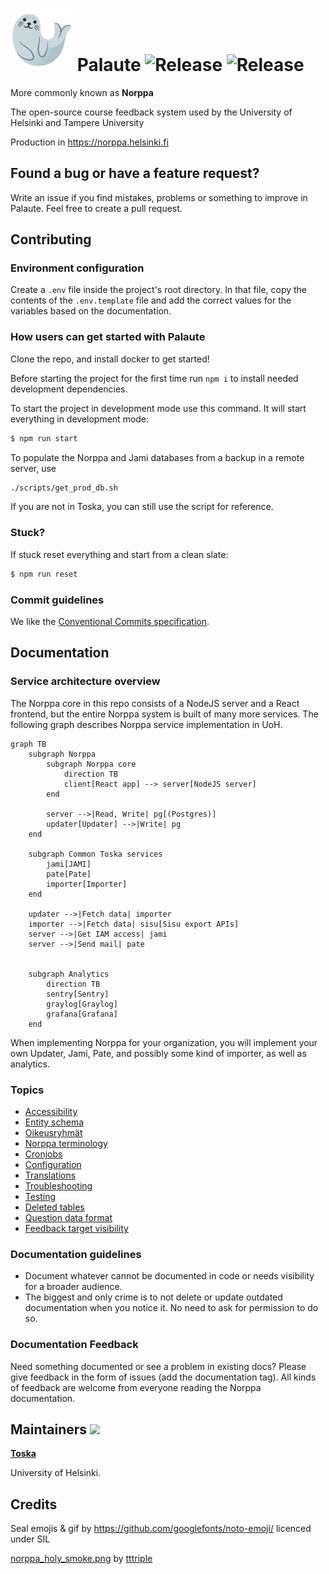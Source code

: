 # <img src=./public/seal.gif width=100px /> Palaute ![Release](https://github.com/UniversityOfHelsinkiCS/palaute/actions/workflows/production.yml/badge.svg) ![Release](https://github.com/UniversityOfHelsinkiCS/palaute/actions/workflows/staging.yml/badge.svg)

More commonly known as **Norppa**

The open-source course feedback system used by the University of Helsinki and Tampere University

Production in <https://norppa.helsinki.fi>

## Found a bug or have a feature request?

Write an issue if you find mistakes, problems or something to improve in Palaute.
Feel free to create a pull request.

## Contributing

### Environment configuration

Create a `.env` file inside the project's root directory. In that file, copy the contents of the `.env.template` file and add the correct values for the variables based on the documentation.

### How users can get started with Palaute

Clone the repo, and install docker to get started!

Before starting the project for the first time run `npm i` to install needed development dependencies.

To start the project in development mode use this command. It will start everything in development mode:

```bash
$ npm run start
```

To populate the Norppa and Jami databases from a backup in a remote server, use

```bash
./scripts/get_prod_db.sh
```

If you are not in Toska, you can still use the script for reference.

### Stuck?

If stuck reset everything and start from a clean slate:

```bash
$ npm run reset
```

### Commit guidelines

We like the [Conventional Commits specification](https://www.conventionalcommits.org/en/v1.0.0/).

## Documentation

### Service architecture overview

The Norppa core in this repo consists of a NodeJS server and a React frontend, but the entire Norppa system is built of many more services. The following graph describes Norppa service implementation in UoH.

```mermaid
graph TB
    subgraph Norppa
        subgraph Norppa core
            direction TB
            client[React app] --> server[NodeJS server]
        end

        server -->|Read, Write| pg[(Postgres)]
        updater[Updater] -->|Write| pg
    end

    subgraph Common Toska services
        jami[JAMI]
        pate[Pate]
        importer[Importer]
    end

    updater -->|Fetch data| importer
    importer -->|Fetch data| sisu[Sisu export APIs]
    server -->|Get IAM access| jami
    server -->|Send mail| pate


    subgraph Analytics
        direction TB
        sentry[Sentry]
        graylog[Graylog]
        grafana[Grafana]
    end

```

When implementing Norppa for your organization, you will implement your own Updater, Jami, Pate, and possibly some kind of importer, as well as analytics.

### Topics

- [Accessibility](documentation/accessibility.md)
- [Entity schema](documentation/entity_diagram.md)
- [Oikeusryhmät](documentation/oikeusryhmat.md)
- [Norppa terminology](documentation/terminology.md)
- [Cronjobs](documentation/cronjobs.md)
- [Configuration](documentation/configuration.md)
- [Translations](documentation/translations.md)
- [Troubleshooting](documentation/troubleshooting.md)
- [Testing](documentation/testingdocument.md)
- [Deleted tables](documentation/deleted_tables.md)
- [Question data format](documentation/question_formats.md)
- [Feedback target visibility](documentation/feedback_target_visibility.md)

### Documentation guidelines

- Document whatever cannot be documented in code or needs visibility for a broader audience.
- The biggest and only crime is to not delete or update outdated documentation when you notice it. No need to ask for permission to do so.

### Documentation Feedback

Need something documented or see a problem in existing docs?
Please give feedback in the form of issues (add the documentation tag). All kinds of feedback are welcome from everyone reading the Norppa documentation.

## Maintainers <img src="https://raw.githubusercontent.com/UniversityOfHelsinkiCS/palaute/382d97e68827acfa56d1a29781e0f94e8777626b/src/client/assets/toscalogo_color.svg" width="100px" />

**[Toska](https://toska.dev/)**

University of Helsinki.

## Credits

Seal emojis & gif by https://github.com/googlefonts/noto-emoji/ licenced under SIL

[norppa_holy_smoke.png](./src/client/assets/norppa_holy_smoke.png) by [tttriple](https://github.com/tttriple)
